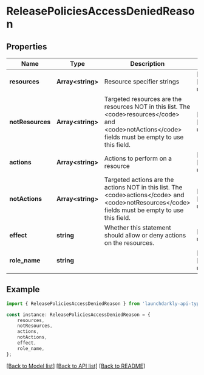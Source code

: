 # ReleasePoliciesAccessDeniedReason


## Properties

Name | Type | Description | Notes
------------ | ------------- | ------------- | -------------
**resources** | **Array&lt;string&gt;** | Resource specifier strings | [optional] [default to undefined]
**notResources** | **Array&lt;string&gt;** | Targeted resources are the resources NOT in this list. The &lt;code&gt;resources&lt;/code&gt; and &lt;code&gt;notActions&lt;/code&gt; fields must be empty to use this field. | [optional] [default to undefined]
**actions** | **Array&lt;string&gt;** | Actions to perform on a resource | [optional] [default to undefined]
**notActions** | **Array&lt;string&gt;** | Targeted actions are the actions NOT in this list. The &lt;code&gt;actions&lt;/code&gt; and &lt;code&gt;notResources&lt;/code&gt; fields must be empty to use this field. | [optional] [default to undefined]
**effect** | **string** | Whether this statement should allow or deny actions on the resources. | [default to undefined]
**role_name** | **string** |  | [optional] [default to undefined]

## Example

```typescript
import { ReleasePoliciesAccessDeniedReason } from 'launchdarkly-api-typescript';

const instance: ReleasePoliciesAccessDeniedReason = {
    resources,
    notResources,
    actions,
    notActions,
    effect,
    role_name,
};
```

[[Back to Model list]](../README.md#documentation-for-models) [[Back to API list]](../README.md#documentation-for-api-endpoints) [[Back to README]](../README.md)
